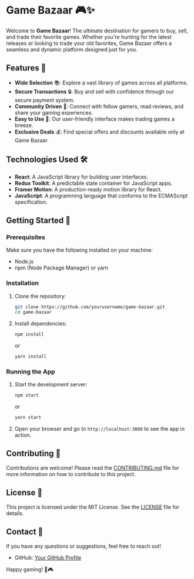 # Game Bazaar 🎮✨

Welcome to **Game Bazaar**! The ultimate destination for gamers to buy, sell, and trade their favorite games. Whether you're hunting for the latest releases or looking to trade your old favorites, Game Bazaar offers a seamless and dynamic platform designed just for you.

## Features 🌟

- **Wide Selection** 📚: Explore a vast library of games across all platforms.
- **Secure Transactions** 🔒: Buy and sell with confidence through our secure payment system.
- **Community Driven** 👥: Connect with fellow gamers, read reviews, and share your gaming experiences.
- **Easy to Use** 🚀: Our user-friendly interface makes trading games a breeze.
- **Exclusive Deals** 💰: Find special offers and discounts available only at Game Bazaar.

## Technologies Used 🛠️

- **React**: A JavaScript library for building user interfaces.
- **Redux Toolkit**: A predictable state container for JavaScript apps.
- **Framer Motion**: A production-ready motion library for React.
- **JavaScript**: A programming language that conforms to the ECMAScript specification.

## Getting Started 🚀

### Prerequisites

Make sure you have the following installed on your machine:

- Node.js
- npm (Node Package Manager) or yarn

### Installation

1. Clone the repository:

    ```bash
    git clone https://github.com/yourusername/game-bazaar.git
    cd game-bazaar
    ```

2. Install dependencies:

    ```bash
    npm install
    ```

    or

    ```bash
    yarn install
    ```

### Running the App

1. Start the development server:

    ```bash
    npm start
    ```

    or

    ```bash
    yarn start
    ```

2. Open your browser and go to `http://localhost:3000` to see the app in action.

## Contributing 🤝

Contributions are welcome! Please read the [CONTRIBUTING.md](CONTRIBUTING.md) file for more information on how to contribute to this project.

## License 📜

This project is licensed under the MIT License. See the [LICENSE](LICENSE) file for details.

## Contact 📧

If you have any questions or suggestions, feel free to reach out!
- GitHub: [Your GitHub Profile](https://github.com/Xerox563)

Happy gaming! 🎉🎮
